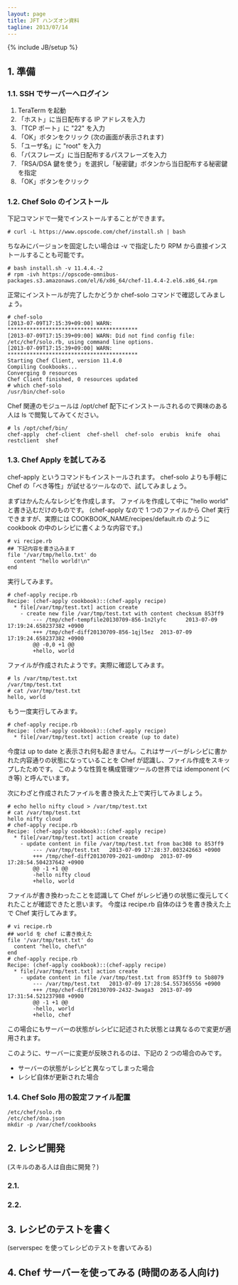 ```yaml
---
layout: page
title: JFT ハンズオン資料
tagline: 2013/07/14
---
```

{% include JB/setup %}

## 1. 準備

### 1.1. SSH でサーバーへログイン

 1. TeraTerm を起動
 2. 「ホスト」に当日配布する IP アドレスを入力
 3. 「TCP ポート」に "22" を入力
 4. 「OK」ボタンをクリック (次の画面が表示されます)
 5. 「ユーザ名」に "root" を入力
 6. 「パスフレーズ」に当日配布するパスフレーズを入力
 7. 「RSA/DSA 鍵を使う」を選択し「秘密鍵」ボタンから当日配布する秘密鍵を指定
 8. 「OK」ボタンをクリック

### 1.2. Chef Solo のインストール

下記コマンドで一発でインストールすることができます。

    # curl -L https://www.opscode.com/chef/install.sh | bash

ちなみにバージョンを固定したい場合は -v で指定したり RPM から直接インストールすることも可能です。

    # bash install.sh -v 11.4.4.-2
    # rpm -ivh https://opscode-omnibus-packages.s3.amazonaws.com/el/6/x86_64/chef-11.4.4-2.el6.x86_64.rpm

正常にインストールが完了したかどうか chef-solo コマンドで確認してみましょう。

    # chef-solo
    [2013-07-09T17:15:39+09:00] WARN: *****************************************
    [2013-07-09T17:15:39+09:00] WARN: Did not find config file: /etc/chef/solo.rb, using command line options.
    [2013-07-09T17:15:39+09:00] WARN: *****************************************
    Starting Chef Client, version 11.4.0
    Compiling Cookbooks...
    Converging 0 resources
    Chef Client finished, 0 resources updated
    # which chef-solo
    /usr/bin/chef-solo

Chef 関連のモジュールは /opt/chef 配下にインストールされるので興味のある人は ls で閲覧してみてください。

    # ls /opt/chef/bin/
    chef-apply  chef-client  chef-shell  chef-solo  erubis  knife  ohai  restclient  shef

### 1.3. Chef Apply を試してみる

chef-apply というコマンドもインストールされます。
chef-solo よりも手軽に Chef の「べき等性」が試せるツールなので、試してみましょう。

まずはかんたんなレシピを作成します。
ファイルを作成して中に "hello world" と書き込むだけのものです。
(chef-apply なので 1 つのファイルから Chef 実行できますが、実際には COOKBOOK_NAME/recipes/default.rb のように cookbook の中のレシピに書くような内容です。)

    # vi recipe.rb
    ## 下記内容を書き込みます
    file '/var/tmp/hello.txt' do
      content "hello world!\n"
    end

実行してみます。

    # chef-apply recipe.rb
    Recipe: (chef-apply cookbook)::(chef-apply recipe)
      * file[/var/tmp/test.txt] action create
        - create new file /var/tmp/test.txt with content checksum 853ff9
            --- /tmp/chef-tempfile20130709-856-1n2lyfc      2013-07-09 17:19:24.658237382 +0900
            +++ /tmp/chef-diff20130709-856-1qjl5ez  2013-07-09 17:19:24.658237382 +0900
            @@ -0,0 +1 @@
            +hello, world

ファイルが作成されたようです。実際に確認してみます。

    # ls /var/tmp/test.txt
    /var/tmp/test.txt
    # cat /var/tmp/test.txt
    hello, world

もう一度実行してみます。

    # chef-apply recipe.rb
    Recipe: (chef-apply cookbook)::(chef-apply recipe)
      * file[/var/tmp/test.txt] action create (up to date)

今度は up to date と表示され何も起きません。これはサーバーがレシピに書かれた内容通りの状態になっていることを Chef が認識し、ファイル作成をスキップしたためです。
このような性質を構成管理ツールの世界では idemponent (べき等) と呼んでいます。

次にわざと作成されたファイルを書き換えた上で実行してみましょう。

    # echo hello nifty cloud > /var/tmp/test.txt
    # cat /var/tmp/test.txt
    hello nifty cloud
    # chef-apply recipe.rb
    Recipe: (chef-apply cookbook)::(chef-apply recipe)
      * file[/var/tmp/test.txt] action create
        - update content in file /var/tmp/test.txt from bac308 to 853ff9
            --- /var/tmp/test.txt   2013-07-09 17:28:37.003242663 +0900
            +++ /tmp/chef-diff20130709-2021-umd0np  2013-07-09 17:28:54.504237642 +0900
            @@ -1 +1 @@
            -hello nifty cloud
            +hello, world

ファイルが書き換わったことを認識して Chef がレシピ通りの状態に復元してくれたことが確認できたと思います。
今度は recipe.rb 自体のほうを書き換えた上で Chef 実行してみます。


    # vi recipe.rb
    ## world を chef に書き換えた
    file '/var/tmp/test.txt' do
      content "hello, chef\n"
    end
    # chef-apply recipe.rb
    Recipe: (chef-apply cookbook)::(chef-apply recipe)
      * file[/var/tmp/test.txt] action create
        - update content in file /var/tmp/test.txt from 853ff9 to 5b8079
            --- /var/tmp/test.txt   2013-07-09 17:28:54.557365556 +0900
            +++ /tmp/chef-diff20130709-2432-3waga3  2013-07-09 17:31:54.521237988 +0900
            @@ -1 +1 @@
            -hello, world
            +hello, chef

この場合にもサーバーの状態がレシピに記述された状態とは異なるので変更が適用されます。

このように、サーバーに変更が反映されるのは、下記の 2 つの場合のみです。

<ul>
  <li>サーバーの状態がレシピと異なってしまった場合</li>
  <li>レシピ自体が更新された場合</li>
</ul>

### 1.4. Chef Solo 用の設定ファイル配置

    /etc/chef/solo.rb
    /etc/chef/dna.json
    mkdir -p /var/chef/cookbooks

## 2. レシピ開発

(スキルのある人は自由に開発？)

### 2.1. 

### 2.2.

## 3. レシピのテストを書く

(serverspec を使ってレシピのテストを書いてみる)

## 4. Chef サーバーを使ってみる (時間のある人向け)

